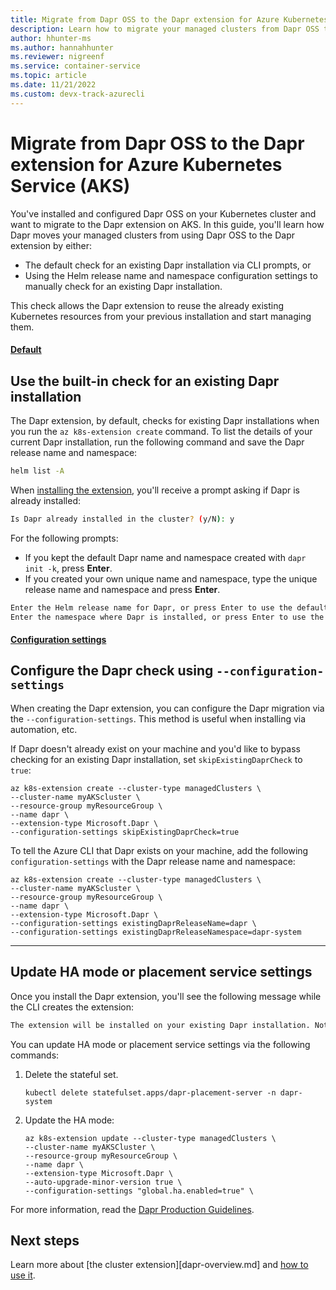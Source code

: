 ```yaml
---
title: Migrate from Dapr OSS to the Dapr extension for Azure Kubernetes Service (AKS) 
description: Learn how to migrate your managed clusters from Dapr OSS to the Dapr extension for AKS
author: hhunter-ms
ms.author: hannahhunter
ms.reviewer: nigreenf
ms.service: container-service
ms.topic: article
ms.date: 11/21/2022
ms.custom: devx-track-azurecli
---
```


# Migrate from Dapr OSS to the Dapr extension for Azure Kubernetes Service (AKS)

You've installed and configured Dapr OSS on your Kubernetes cluster and want to migrate to the Dapr extension on AKS. In this guide, you'll learn how Dapr moves your managed clusters from using Dapr OSS to the Dapr extension by either:

- The default check for an existing Dapr installation via CLI prompts, or
- Using the Helm release name and namespace configuration settings to manually check for an existing Dapr installation. 

This check allows the Dapr extension to reuse the already existing Kubernetes resources from your previous installation and start managing them. 

#### [Default](#tab/default)

## Use the built-in check for an existing Dapr installation

The Dapr extension, by default, checks for existing Dapr installations when you run the `az k8s-extension create` command. To list the details of your current Dapr installation, run the following command and save the Dapr release name and namespace:

```bash
helm list -A
```

When [installing the extension][dapr-create], you'll receive a prompt asking if Dapr is already installed:

```bash
Is Dapr already installed in the cluster? (y/N): y
```

For the following prompts:

- If you kept the default Dapr name and namespace created with `dapr init -k`, press **Enter**. 
- If you created your own unique name and namespace, type the unique release name and namespace and press **Enter**.

```bash
Enter the Helm release name for Dapr, or press Enter to use the default name [dapr]:
Enter the namespace where Dapr is installed, or press Enter to use the default namespace [dapr-system]:
```

#### [Configuration settings](#tab/config)

## Configure the Dapr check using `--configuration-settings` 

When creating the Dapr extension, you can configure the Dapr migration via the `--configuration-settings`. This method is useful when installing via automation, etc.

If Dapr doesn't already exist on your machine and you'd like to bypass checking for an existing Dapr installation, set `skipExistingDaprCheck` to `true`:

```azurecli-interactive
az k8s-extension create --cluster-type managedClusters \
--cluster-name myAKScluster \
--resource-group myResourceGroup \
--name dapr \
--extension-type Microsoft.Dapr \
--configuration-settings skipExistingDaprCheck=true
```

To tell the Azure CLI that Dapr exists on your machine, add the following `configuration-settings` with the Dapr release name and namespace:

```azurecli-interactive
az k8s-extension create --cluster-type managedClusters \
--cluster-name myAKScluster \
--resource-group myResourceGroup \
--name dapr \
--extension-type Microsoft.Dapr \
--configuration-settings existingDaprReleaseName=dapr \
--configuration-settings existingDaprReleaseNamespace=dapr-system
```

--- 

## Update HA mode or placement service settings

Once you install the Dapr extension, you'll see the following message while the CLI creates the extension:

```bash
The extension will be installed on your existing Dapr installation. Note, if you have updated the default values for global.ha.* or dapr_placement.* in your existing Dapr installation, you must provide them in the configuration settings. Failing to do so will result in an error, since Helm upgrade will try to modify the StatefulSet. See <link> for more information.
```

You can update HA mode or placement service settings via the following commands:

1. Delete the stateful set.

   ```azurecli-interactive
   kubectl delete statefulset.apps/dapr-placement-server -n dapr-system
   ```

1. Update the HA mode:
   
   ```azurecli-interactive
   az k8s-extension update --cluster-type managedClusters \
   --cluster-name myAKSCluster \
   --resource-group myResourceGroup \
   --name dapr \
   --extension-type Microsoft.Dapr \
   --auto-upgrade-minor-version true \  
   --configuration-settings "global.ha.enabled=true" \    
   ```
For more information, read the [Dapr Production Guidelines][dapr-prod-guidelines].


## Next steps

Learn more about [the cluster extension][dapr-overview.md] and [how to use it][dapr-howto].


<!-- LINKS INTERNAL -->
[dapr-overview]: ./dapr-overview.md
[dapr-howto]: ./dapr.md
[dapr-create]: ./dapr.md#create-the-extension-and-install-dapr-on-your-aks-or-arc-enabled-kubernetes-cluster

<!-- LINKS EXTERNAL -->
[dapr-prod-guidelines]: https://docs.dapr.io/operations/hosting/kubernetes/kubernetes-production/#enabling-high-availability-in-an-existing-dapr-deployment
